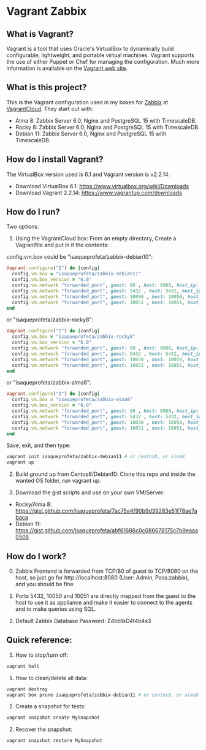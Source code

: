 # Vagrant Zabbix

## What is Vagrant?

Vagrant is a tool that uses Oracle's VirtualBox to dynamically build configurable, lightweight, and portable virtual machines. Vagrant supports the use of either Puppet or Chef for managing the configuration. Much more information is available on the [Vagrant web site](http://www.vagrantup.com).

## What is this project?

This is the Vagrant configuration used in my boxes for [Zabbix](https://www.zabbix.com/) at [VagrantCloud](https://app.vagrantup.com/isaqueprofeta). They start out with:

- Alma 8: Zabbix Server 6.0, Nginx and PostgreSQL 15 with TimescaleDB.
- Rocky 8: Zabbix Server 6.0, Nginx and PostgreSQL 15 with TimescaleDB.
- Debian 11: Zabbix Server 6.0, Nginx and PostgreSQL 15 with TimescaleDB.

## How do I install Vagrant?

The VirtualBox version used is 6.1 and Vagrant version is v2.2.14.

- Download VirtualBox 6.1: https://www.virtualbox.org/wiki/Downloads
- Download Vagrant 2.2.14: https://www.vagrantup.com/downloads

## How do I run?

Two options:

1. Using the VagrantCloud box: From an empty directory, Create a Vagrantfile and put in it the contents:

config.vm.box could be "isaqueprofeta/zabbix-debian10":

```ruby
Vagrant.configure("2") do |config|
  config.vm.box = "isaqueprofeta/zabbix-debian11"
  config.vm.box_version = "6.0"
  config.vm.network "forwarded_port", guest: 80 , host: 8080, host_ip: "127.0.0.1"
  config.vm.network "forwarded_port", guest: 5432 , host: 5432, host_ip: "127.0.0.1"
  config.vm.network "forwarded_port", guest: 10050 , host: 10050, host_ip: "127.0.0.1"
  config.vm.network "forwarded_port", guest: 10051 , host: 10051, host_ip: "127.0.0.1"
end
```

or "isaqueprofeta/zabbix-rocky8":

```ruby
Vagrant.configure("2") do |config|
  config.vm.box = "isaqueprofeta/zabbix-rocky8"
  config.vm.box_version = "6.0"
  config.vm.network "forwarded_port", guest: 80 , host: 8080, host_ip: "127.0.0.1"
  config.vm.network "forwarded_port", guest: 5432 , host: 5432, host_ip: "127.0.0.1"
  config.vm.network "forwarded_port", guest: 10050 , host: 10050, host_ip: "127.0.0.1"
  config.vm.network "forwarded_port", guest: 10051 , host: 10051, host_ip: "127.0.0.1"
end
```

or "isaqueprofeta/zabbix-alma8":

```ruby
Vagrant.configure("2") do |config|
  config.vm.box = "isaqueprofeta/zabbix-alma8"
  config.vm.box_version = "6.0"
  config.vm.network "forwarded_port", guest: 80 , host: 8080, host_ip: "127.0.0.1"
  config.vm.network "forwarded_port", guest: 5432 , host: 5432, host_ip: "127.0.0.1"
  config.vm.network "forwarded_port", guest: 10050 , host: 10050, host_ip: "127.0.0.1"
  config.vm.network "forwarded_port", guest: 10051 , host: 10051, host_ip: "127.0.0.1"
end
```

Save, exit, and then type:

```sh
vagrant init isaqueprofeta/zabbix-debian11 # or centos8, or alma8
vagrant up
```

2. Build ground up from Centos8/Debian10: Clone this repo and inside the wanted OS folder, run vagrant up.

3. Download the gist scripts and use on your own VM/Server:

  - Rocky/Alma 8: https://gist.github.com/isaqueprofeta/7ac75a4f90b9d39283e51f78ae7abaca
  - Debian 11: https://gist.github.com/isaqueprofeta/abf61686c0c086678175c7b9eaaa0508

## How do I work?

0. Zabbix Frontend is forwarded from TCP/80 of guest to TCP/8080 on the host, so just go for http://localhost:8080 (User: Admin, Pass:zabbix), and you should be fine

1. Ports 5432, 10050 and 10051 are directly mapped from the guest to the host to use it as appliance and make it easier to connect to the agents and to make queries using SQL.

2. Default Zabbix Database Password: Z4bb1xD4t4b4s3

## Quick reference:

1. How to stop/turn off:

```sh
vagrant halt
```

1. How to clean/delete all data:

```sh
vagrant destroy
vagrant box prune isaqueprofeta/zabbix-debian11 # or centos8, or alma8
```

2. Create a snapshot for tests:

```sh
vagrant snapshot create MySnapshot
```

2. Recover the snapshot:

```sh
vagrant snapshot restore MySnapshot
```
